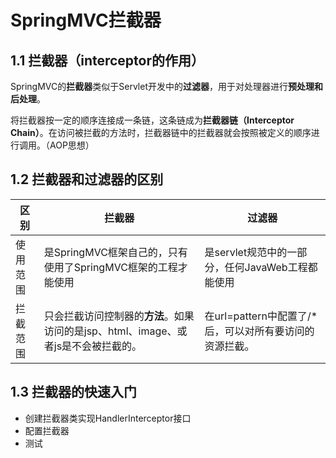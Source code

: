 # SpringMVC拦截器

## 1.1 拦截器（interceptor的作用）

SpringMVC的**拦截器**类似于Servlet开发中的**过滤器**，用于对处理器进行**预处理和后处理**。

将拦截器按一定的顺序连接成一条链，这条链成为**拦截器链（Interceptor Chain）**。在访问被拦截的方法时，拦截器链中的拦截器就会按照被定义的顺序进行调用。（AOP思想）



## 1.2 拦截器和过滤器的区别

| 区别     | 拦截器                                                       | 过滤器                                                  |
| -------- | ------------------------------------------------------------ | ------------------------------------------------------- |
| 使用范围 | 是SpringMVC框架自己的，只有使用了SpringMVC框架的工程才能使用 | 是servlet规范中的一部分，任何JavaWeb工程都能使用        |
| 拦截范围 | 只会拦截访问控制器的**方法**。如果访问的是jsp、html、image、或者js是不会被拦截的。 | 在url=pattern中配置了/*后，可以对所有要访问的资源拦截。 |



## 1.3 拦截器的快速入门

- 创建拦截器类实现HandlerInterceptor接口
- 配置拦截器
- 测试